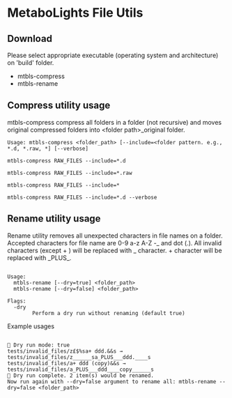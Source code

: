 # MetaboLights File Utils


## Download

Please select appropriate executable (operating system and architecture) on 'build' folder.

- mtbls-compress
- mtbls-rename

## Compress utility usage

mtbls-compress compress all folders in a folder (not recursive) and moves original compressed folders into \<folder path\>_original folder.

```
Usage: mtbls-compress <folder_path> [--include=<folder pattern. e.g., *.d, *.raw, *] [--verbose]

mtbls-compress RAW_FILES --include=*.d

mtbls-compress RAW_FILES --include=*.raw

mtbls-compress RAW_FILES --include=*

mtbls-compress RAW_FILES --include=*.d --verbose

```


## Rename utility usage

Rename utility removes all unexpected characters in file names on a folder. Accepted characters for file name are 0-9 a-z A-Z -_ and dot (.). All invalid characters (except + ) will be replaced with \_ character. + character will be replaced with \_PLUS\_.

```

Usage:
  mtbls-rename [--dry=true] <folder_path>
  mtbls-rename [--dry=false] <folder_path>

Flags:
  -dry
        Perform a dry run without renaming (default true)
```

Example usages

```

🔧 Dry run mode: true
tests/invalid_files/z£$%sa+ ddd.&&s → tests/invalid_files/z______sa_PLUS___ddd.____s
tests/invalid_files/a+ ddd (copy)&&s → tests/invalid_files/a_PLUS___ddd____copy______s
🔎 Dry run complete. 2 item(s) would be renamed.
Now run again with --dry=false argument to rename all: mtbls-rename --dry=false <folder_path>

```
